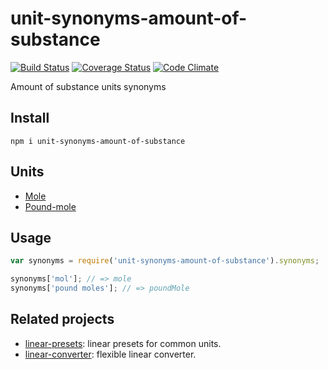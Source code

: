 # unit-synonyms-amount-of-substance

[![Build Status](https://travis-ci.org/javiercejudo/unit-synonyms-amount-of-substance.svg)](https://travis-ci.org/javiercejudo/unit-synonyms-amount-of-substance)
[![Coverage Status](https://coveralls.io/repos/javiercejudo/unit-synonyms-amount-of-substance/badge.svg?branch=master)](https://coveralls.io/r/javiercejudo/unit-synonyms-amount-of-substance?branch=master)
[![Code Climate](https://codeclimate.com/github/javiercejudo/unit-synonyms-amount-of-substance/badges/gpa.svg)](https://codeclimate.com/github/javiercejudo/unit-synonyms-amount-of-substance)

Amount of substance units synonyms

## Install

    npm i unit-synonyms-amount-of-substance

## Units

- [Mole](https://en.wikipedia.org/wiki/Mole_(unit))
- [Pound-mole](https://en.wikipedia.org/wiki/Mole_(unit)#Other_units_called_.22mole.22)

## Usage

```js
var synonyms = require('unit-synonyms-amount-of-substance').synonyms;

synonyms['mol']; // => mole
synonyms['pound moles']; // => poundMole
```

## Related projects

- [linear-presets](https://github.com/javiercejudo/linear-presets): linear presets for common units.
- [linear-converter](https://github.com/javiercejudo/linear-converter): flexible linear converter.
